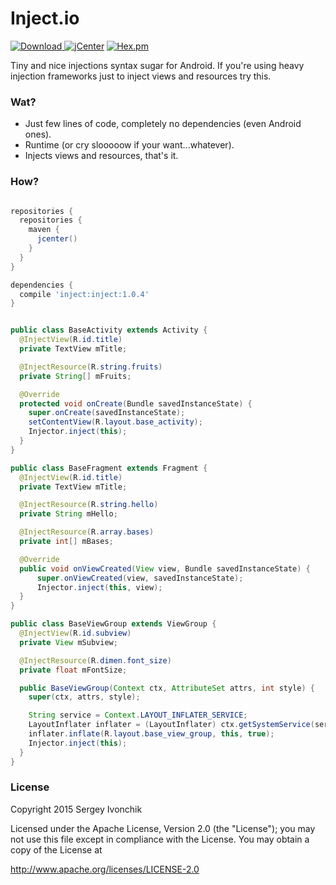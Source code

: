 # Inject.io

[ ![Download](https://api.bintray.com/packages/injectio/injectio/io.inject/images/download.svg) ](https://bintray.com/injectio/injectio/io.inject/_latestVersion)
[![jCenter](https://img.shields.io/badge/jcenter-1.0.4-green.svg)](https://bintray.com/injectio/injectio)
[![Hex.pm](https://img.shields.io/hexpm/l/plug.svg)]()

Tiny and nice injections syntax sugar for Android. If
you're using heavy injection frameworks just to inject
views and resources try this.

### Wat?

- Just few lines of code, completely no dependencies (even Android ones).
- Runtime (or cry slooooow if your want...whatever).
- Injects views and resources, that's it.

### How?

```groovy

repositories {
  repositories {
    maven {
      jcenter()
    }
  }
}

dependencies {
  compile 'inject:inject:1.0.4'
}

```

```java

public class BaseActivity extends Activity {
  @InjectView(R.id.title)
  private TextView mTitle;

  @InjectResource(R.string.fruits)
  private String[] mFruits;

  @Override
  protected void onCreate(Bundle savedInstanceState) {
    super.onCreate(savedInstanceState);
    setContentView(R.layout.base_activity);
    Injector.inject(this);
  }
}

public class BaseFragment extends Fragment {
  @InjectView(R.id.title)
  private TextView mTitle;

  @InjectResource(R.string.hello)
  private String mHello;

  @InjectResource(R.array.bases)
  private int[] mBases;

  @Override
  public void onViewCreated(View view, Bundle savedInstanceState) {
      super.onViewCreated(view, savedInstanceState);
      Injector.inject(this, view);
  }
}

public class BaseViewGroup extends ViewGroup {
  @InjectView(R.id.subview)
  private View mSubview;

  @InjectResource(R.dimen.font_size)
  private float mFontSize;

  public BaseViewGroup(Context ctx, AttributeSet attrs, int style) {
    super(ctx, attrs, style);

    String service = Context.LAYOUT_INFLATER_SERVICE;
    LayoutInflater inflater = (LayoutInflater) ctx.getSystemService(service);
    inflater.inflate(R.layout.base_view_group, this, true);
    Injector.inject(this);
  }
}

```

### License

Copyright 2015 Sergey Ivonchik

Licensed under the Apache License, Version 2.0 (the "License");
you may not use this file except in compliance with the License.
You may obtain a copy of the License at

http://www.apache.org/licenses/LICENSE-2.0
